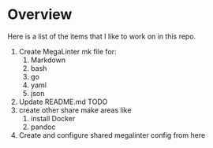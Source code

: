 # Overview

Here is a list of the items that I like to work on in this repo.

1. Create MegaLinter mk file for:
   1. Markdown
   2. bash
   3. go
   4. yaml
   5. json
2. Update README.md TODO
3. create other share make areas like
   1. install Docker
   2. pandoc
4. Create and configure shared megalinter config from here
